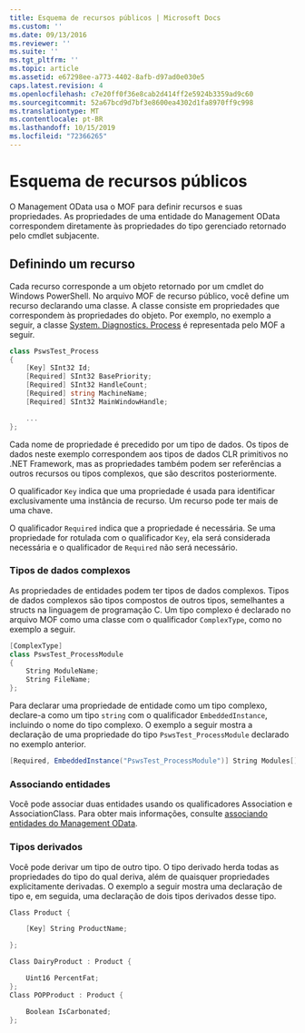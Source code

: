 ```yaml
---
title: Esquema de recursos públicos | Microsoft Docs
ms.custom: ''
ms.date: 09/13/2016
ms.reviewer: ''
ms.suite: ''
ms.tgt_pltfrm: ''
ms.topic: article
ms.assetid: e67298ee-a773-4402-8afb-d97ad0e030e5
caps.latest.revision: 4
ms.openlocfilehash: c7e20ff0f36e8cab2d414ff2e5924b3359ad9c60
ms.sourcegitcommit: 52a67bcd9d7bf3e8600ea4302d1fa8970ff9c998
ms.translationtype: MT
ms.contentlocale: pt-BR
ms.lasthandoff: 10/15/2019
ms.locfileid: "72366265"
---
```

# <a name="public-resource-schema"></a>Esquema de recursos públicos

O Management OData usa o MOF para definir recursos e suas propriedades. As propriedades de uma entidade do Management OData correspondem diretamente às propriedades do tipo gerenciado retornado pelo cmdlet subjacente.

## <a name="defining-a-resource"></a>Definindo um recurso

Cada recurso corresponde a um objeto retornado por um cmdlet do Windows PowerShell. No arquivo MOF de recurso público, você define um recurso declarando uma classe. A classe consiste em propriedades que correspondem às propriedades do objeto. Por exemplo, no exemplo a seguir, a classe [System. Diagnostics. Process](/dotnet/api/System.Diagnostics.Process) é representada pelo MOF a seguir.

```csharp
class PswsTest_Process
{
    [Key] SInt32 Id;
    [Required] SInt32 BasePriority;
    [Required] SInt32 HandleCount;
    [Required] string MachineName;
    [Required] SInt32 MainWindowHandle;

    ...
};
```

Cada nome de propriedade é precedido por um tipo de dados. Os tipos de dados neste exemplo correspondem aos tipos de dados CLR primitivos no .NET Framework, mas as propriedades também podem ser referências a outros recursos ou tipos complexos, que são descritos posteriormente.

O qualificador `Key` indica que uma propriedade é usada para identificar exclusivamente uma instância de recurso. Um recurso pode ter mais de uma chave.

O qualificador `Required` indica que a propriedade é necessária. Se uma propriedade for rotulada com o qualificador `Key`, ela será considerada necessária e o qualificador de `Required` não será necessário.

### <a name="complex-data-types"></a>Tipos de dados complexos

As propriedades de entidades podem ter tipos de dados complexos. Tipos de dados complexos são tipos compostos de outros tipos, semelhantes a structs na linguagem de programação C. Um tipo complexo é declarado no arquivo MOF como uma classe com o qualificador `ComplexType`, como no exemplo a seguir.

```csharp
[ComplexType]
class PswsTest_ProcessModule
{
    String ModuleName;
    String FileName;
};
```

Para declarar uma propriedade de entidade como um tipo complexo, declare-a como um tipo `string` com o qualificador `EmbeddedInstance`, incluindo o nome do tipo complexo. O exemplo a seguir mostra a declaração de uma propriedade do tipo `PswsTest_ProcessModule` declarado no exemplo anterior.

```csharp
[Required, EmbeddedInstance("PswsTest_ProcessModule")] String Modules[];
```

### <a name="associating-entities"></a>Associando entidades

Você pode associar duas entidades usando os qualificadores Association e AssociationClass. Para obter mais informações, consulte [associando entidades do Management OData](./associating-management-odata-entities.md).

### <a name="derived-types"></a>Tipos derivados

Você pode derivar um tipo de outro tipo. O tipo derivado herda todas as propriedades do tipo do qual deriva, além de quaisquer propriedades explicitamente derivadas. O exemplo a seguir mostra uma declaração de tipo e, em seguida, uma declaração de dois tipos derivados desse tipo.

```csharp
Class Product {

    [Key] String ProductName;

};

Class DairyProduct : Product {

    Uint16 PercentFat;
};
Class POPProduct : Product {

    Boolean IsCarbonated;
};
```